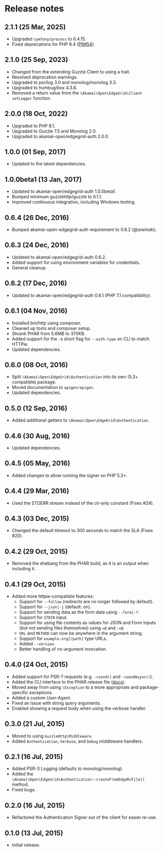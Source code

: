 # Release notes

## 2.1.1 (25 Mar, 2025)

* Upgraded `symfony/process` to 6.4.15.
* Fixed deprecations for PHP 8.4 ([PR#54](https://github.com/akamai/AkamaiOPEN-edgegrid-php-client/pull/54)).

## 2.1.0 (25 Sep, 2023)

* Changed from the extending Guzzle Client to using a trait.
* Resolved deprecation warnings.
* Upgraded to psr/log 3.0 and monolog/monolog 3.3.
* Upgraded to humbug/box 4.3.8.
* Removed a return value from the `\Akamai\Open\EdgeGrid\Client` `setLogger` function.

## 2.0.0 (18 Oct, 2022)

* Upgraded to PHP 8.1.
* Upgraded to Guzzle 7.5 and Monolog 2.0.
* Upgraded to akamai-open/edgegrid-auth 2.0.0.

## 1.0.0 (01 Sep, 2017)

* Updated to the latest dependencies.

## 1.0.0beta1 (13 Jan, 2017)

* Updated to akamai-open/edgegrid-auth 1.0.0beta1.
* Bumped minimum guzzlehttp/guzzle to 6.1.1.
* Improved continuous integration, including Windows testing.

## 0.6.4 (26 Dec, 2016)

* Bumped akamai-open-edgegrid-auth requirement to 0.6.2 (@siwinski).

## 0.6.3 (24 Dec, 2016)

* Updated to akamai-open/edgegrid-auth 0.6.2.
* Added support for using environment variables for credentials.
* General cleanup.

## 0.6.2 (17 Dec, 2016)

* Updated to akamai-open/edgegrid-auth 0.6.1 (PHP 7.1 compatibility).

## 0.6.1 (04 Nov, 2016)

* Installed bin/http using composer.
* Cleaned up tools and composer setup.
* Shrank PHAR from 5.6MB to 370KB.
* Added support for the `-A` short flag for `--auth-type` on CLI to match HTTPie.
* Updated dependencies.

## 0.6.0 (08 Oct, 2016)

* Split `\Akamai\Open\EdgeGrid\Authentication` into its own (5.3+ compatible) package.
* Moved documentation to `apigen/apigen`.
* Updated dependencies.

## 0.5.0 (12 Sep, 2016)

* Added additional getters to `\Akamai\Open\EdgeGrid\Authentication`.

## 0.4.6 (30 Aug, 2016)

* Updated dependencies.

## 0.4.5 (05 May, 2016)

* Added changes to allow running the signer on PHP 5.3+.

## 0.4.4 (29 Mar, 2016)

* Used the STDERR stream instead of the cli-only constant (Fixes #24).

## 0.4.3 (03 Dec, 2015)

* Changed the default timeout to 300 seconds to match the SLA (Fixes #20).

## 0.4.2 (29 Oct, 2015)

* Removed the shebang from the PHAR build, as it is an output when including it.

## 0.4.1 (29 Oct, 2015)

* Added more httpie-compatible features:
  * Support for `--follow` (redirects are no longer followed by default).
  * Support for `--json|-j` (default: on).
  * Support for sending data as the form data using `--form|-f`.
  * Support for `STDIN` input.
  * Support for using file contents as values for JSON and Form inputs (but not sending files themselves) using `=@` and `:=@`.
  * `URL` and `METHOD` can now be anywhere in the argument string.
  * Support for `example.org[/path]` type URLs.
  * Added `--version`.
  * Better handling of no-argument invocation.

## 0.4.0 (24 Oct, 2015)

* Added support for PSR-7 requests (e.g. `->send()` and `->sendAsync()`).
* Added the  CLI interface to the PHAR release file ([docs](https://github.com/akamai-open/AkamaiOPEN-edgegrid-php#command-line-interface)).
* Moved away from using `\Exception` to a more appropriate and package-specific exceptions.
* Added a custom User-Agent.
* Fixed an issue with string query arguments.
* Enabled showing a request body when using the verbose handler.

## 0.3.0 (21 Jul, 2015)

* Moved to using `GuzzleHttp\Middleware`.
* Added `Authentication`, `Verbose`, and `Debug` middleware handlers.

## 0.2.1 (16 Jul, 2015)

* Added PSR-3 Logging (defaults to monolog/monolog).
* Added the `\Akamai\Open\EdgeGrid\Authentication::createFromEdgeRcFile()` method.
* Fixed bugs.

## 0.2.0 (16 Jul, 2015)

* Refactored the Authentication Signer out of the client for easier re-use.

## 0.1.0 (13 Jul, 2015)

* Initial release.
